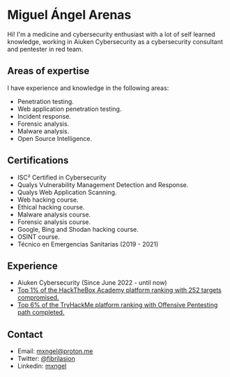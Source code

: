 # Miguel Ángel Arenas
Hi! I'm a medicine and cybersecurity enthusiast with a lot of self learned knowledge, working in Aiuken Cybersecurity as a
cybersecurity consultant and pentester in red team.
## Areas of expertise
I have experience and knowledge in the following areas:
* Penetration testing.
* Web application penetration testing.
* Incident response.
* Forensic analysis.
* Malware analysis.
* Open Source Intelligence.
## Certifications
* ISC² Certified in Cybersecurity
* Qualys Vulnerability Management Detection and Response.
* Qualys Web Application Scanning.
* Web hacking course.
* Ethical hacking course.
* Malware analysis course.
* Forensic analysis course.
* Google, Bing and Shodan hacking course.
* OSINT course.
* Técnico en Emergencias Sanitarias (2019 - 2021)
## Experience
* Aiuken Cybersecurity (Since June 2022 - until now)
* [Top 1% of the HackTheBox Academy platform ranking with 252 targets compromised.](https://drive.google.com/file/d/10iY3bFxKyhrVluLo2vV2IiZ_91AogcTU/view?usp=sharing)
* [Top 6% of the TryHackMe platform ranking with Offensive Pentesting path completed.](https://tryhackme.com/p/mxngel)
## Contact
* Email: mxngel@proton.me
* Twitter: [@fibrilasion](https://twitter.com/fibrilasion)
* Linkedin: [mxngel](https://www.linkedin.com/in/mxngel/)
